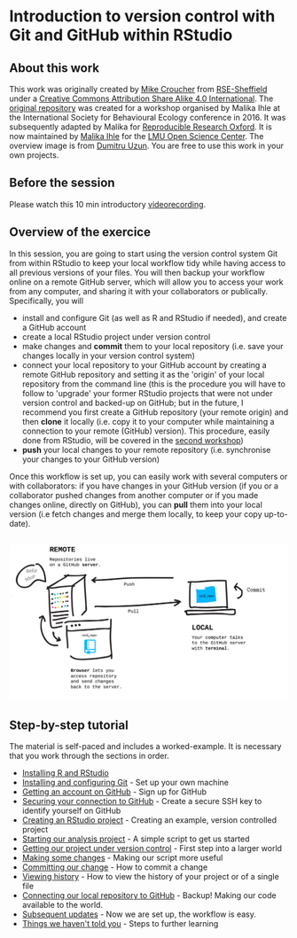 # Introduction to version control with Git and GitHub within RStudio

## About this work

This work was originally created by [Mike Croucher](https://github.com/mikecroucher) from [RSE-Sheffield](https://github.com/RSE-Sheffield) under a [Creative Commons Attribution Share Alike 4.0 International](https://creativecommons.org/licenses/by-sa/4.0/legalcode). The [original repository](https://doi.org/10.5281/zenodo.61435) was created for a workshop organised by Malika Ihle at the International Society for Behavioural Ecology conference in 2016.  It was subsequently adapted by Malika for [Reproducible Research Oxford](https://ox.ukrn.org/). It is now maintained by [Malika Ihle](https://www.osc.uni-muenchen.de/about_us/coordinator/index.html) for the [LMU Open Science Center](https://www.osc.uni-muenchen.de/index.html). The overview image is from [Dumitru Uzun](https://duzun.me/tips/git). You are free to use this work in your own projects. 

## Before the session 
Please watch this 10 min introductory [videorecording](https://osf.io/dcqt9/).

## Overview of the exercice  
In this session, you are going to start using the version control system Git from within RStudio to keep your local workflow tidy while having access to all previous versions of your files. You will then backup your workflow online on a remote GitHub server, which will allow you to access your work from any computer, and sharing it with your collaborators or publically. Specifically, you will  
* install and configure Git (as well as R and RStudio if needed), and create a GitHub account  
* create a local RStudio project under version control  
* make changes and **commit** them to your local repository (i.e. save your changes locally in your version control system)  
* connect your local repository to your GitHub account by creating a remote GitHub repository and setting it as the 'origin' of your local repository from the command line (this is the procedure you will have to follow to 'upgrade' your former RStudio projects that were not under version control and backed-up on GitHub; but in the future, I recommend you first create a GitHub repository (your remote origin) and then **clone** it locally (i.e. copy it to your computer while maintaining a connection to your remote (GitHub) version). This procedure, easily done from RStudio, will be covered in the [second workshop](https://lmu-osc.github.io/Collaborative-RStudio-GitHub/))  
* **push** your local changes to your remote repository (i.e. synchronise your changes to your GitHub version)  

Once this workflow is set up, you can easily work with several computers or with collaborators: if you have changes in your GitHub version (if you or a collaborator pushed changes from another computer or if you made changes online, directly on GitHub), you can **pull** them into your local version (i.e fetch changes and merge them locally, to keep your copy up-to-date).

<br/>
<img src="assets/GitHub-remote.png" width="750">  
<br/>

## Step-by-step tutorial
The material is self-paced and includes a worked-example. It is necessary that you work through the sections in order.  

* [Installing R and RStudio](./installing_software.qmd)
* [Installing and configuring Git](./installing_git.qmd) - Set up your own machine
* [Getting an account on GitHub](./github.qmd) - Sign up for GitHub
* [Securing your connection to GitHub](./SSH.qmd) - Create a secure SSH key to identify yourself on GitHub
* [Creating an RStudio project](./rstudio_project.qmd) - Creating an example, version controlled project
* [Starting our analysis project](./analysis_start.qmd) - A simple script to get us started
* [Getting our project under version control](./version_control.qmd) - First step into a larger world
* [Making some changes](./making_change.qmd) - Making our script more useful
* [Committing our change](./commit.qmd) - How to commit a change
* [Viewing history](./viewing_history.qmd) - How to view the history of your project or of a single file
* [Connecting our local repository to GitHub](./github_sync.qmd) - Backup! Making our code available to the world.
* [Subsequent updates](./updates.qmd) - Now we are set up, the workflow is easy.
* [Things we haven't told you](./next_steps.qmd) - Steps to further learning
